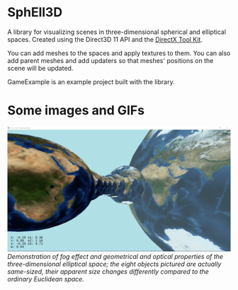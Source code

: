 # SphEll3D

A library for visualizing scenes in three-dimensional spherical and elliptical spaces. Created using the Direct3D 11 API and the [DirectX Tool Kit](https://github.com/microsoft/DirectXTK).

You can add meshes to the spaces and apply textures to them. You can also add parent meshes and add updaters so that meshes' positions on the scene will be updated.

GameExample is an example project built with the library.

# Some images and GIFs

![Eight same-sized textured objects in three-dimensional elliptical space, fog effect](/fig1.png)
*Demonstration of fog effect and geometrical and optical properties of the three-dimensional elliptical space; the eight objects pictured are actually same-sized, their apparent size changes differently compared to the ordinary Euclidean space.*
